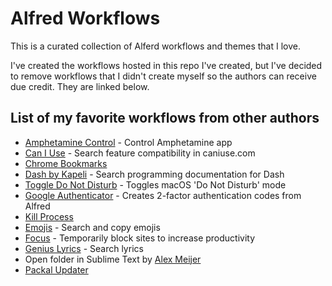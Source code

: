 # Alfred Workflows

This is a curated collection of Alferd workflows and themes that I love. 

I've created the workflows hosted in this repo I've created, but I've decided to remove workflows that I didn't create myself so the authors can receive due credit. They are linked below.

## List of my favorite workflows from other authors

* [Amphetamine Control](http://www.packal.org/workflow/amphetamine-control) - Control Amphetamine app 
* [Can I Use](https://github.com/willfarrell/alfred-caniuse-workflow) - Search feature compatibility in caniuse.com
* [Chrome Bookmarks](https://github.com/blainesch/alfred-chrome-bookmarks)
* [Dash by Kapeli](https://github.com/Kapeli/Dash-Alfred-Workflow) - Search programming documentation for Dash
* [Toggle Do Not Disturb](https://github.com/paulrudy/alfred-toggle-do-not-disturb) - Toggles macOS 'Do Not Disturb' mode
* [Google Authenticator](https://github.com/moul/alfred-workflow-gauth) - Creates 2-factor authentication codes from Alfred
* [Kill Process](https://github.com/ngreenstein/alfred-process-killer)
* [Emojis](https://github.com/carlosgaldino/alfred-emoji-workflow) - Search and copy emojis
* [Focus](https://github.com/joetannenbaum/alfred-workflows/blob/master/workflows/Focus.alfredworkflow) - Temporarily block sites to increase productivity
* [Genius Lyrics](https://github.com/joetannenbaum/alfred-workflows/blob/master/workflows/Genius%20Lyrics.alfredworkflow) - Search lyrics
* Open folder in Sublime Text by [Alex Meijer](https://github.com/AMeijerNL/alfred-workflows)
* [Packal Updater](http://www.packal.org/workflow/packal-updater)
